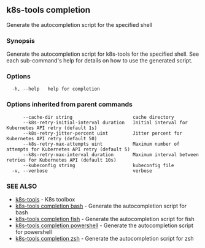 ## k8s-tools completion

Generate the autocompletion script for the specified shell

### Synopsis

Generate the autocompletion script for k8s-tools for the specified shell.
See each sub-command's help for details on how to use the generated script.


### Options

```
  -h, --help   help for completion
```

### Options inherited from parent commands

```
      --cache-dir string                      cache directory
      --k8s-retry-initial-interval duration   Initial interval for Kubernetes API retry (default 1s)
      --k8s-retry-jitter-percent uint         Jitter percent for Kubernetes API retry (default 50)
      --k8s-retry-max-attempts uint           Maximum number of attempts for Kubernetes API retry (default 5)
      --k8s-retry-max-interval duration       Maximum interval between retries for Kubernetes API (default 10s)
      --kubeconfig string                     kubeconfig file
  -v, --verbose                               verbose
```

### SEE ALSO

* [k8s-tools](k8s-tools.md)	 - K8s toolbox
* [k8s-tools completion bash](k8s-tools_completion_bash.md)	 - Generate the autocompletion script for bash
* [k8s-tools completion fish](k8s-tools_completion_fish.md)	 - Generate the autocompletion script for fish
* [k8s-tools completion powershell](k8s-tools_completion_powershell.md)	 - Generate the autocompletion script for powershell
* [k8s-tools completion zsh](k8s-tools_completion_zsh.md)	 - Generate the autocompletion script for zsh

